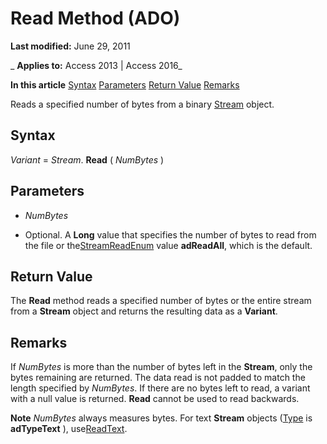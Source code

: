 
# Read Method (ADO)

 **Last modified:** June 29, 2011

 _ **Applies to:** Access 2013 | Access 2016_

 **In this article**
[Syntax](#sectionSection1)
[Parameters](#sectionSection2)
[Return Value](#sectionSection3)
[Remarks](#sectionSection4)



Reads a specified number of bytes from a binary [Stream](d49b1514-e0b4-0aca-d5c2-8266f3f4fe65.md) object.

## Syntax
<a name="sectionSection1"> </a>

 _Variant_ = _Stream_. **Read** ( _NumBytes_ )


## Parameters
<a name="sectionSection2"> </a>


-  _NumBytes_
    
- Optional. A  **Long** value that specifies the number of bytes to read from the file or the[StreamReadEnum](12432c0d-dc2e-10ea-13db-0c07b6ba29bc.md) value **adReadAll**, which is the default.
    

## Return Value
<a name="sectionSection3"> </a>

The  **Read** method reads a specified number of bytes or the entire stream from a **Stream** object and returns the resulting data as a **Variant**.


## Remarks
<a name="sectionSection4"> </a>

If  _NumBytes_ is more than the number of bytes left in the **Stream**, only the bytes remaining are returned. The data read is not padded to match the length specified by _NumBytes_. If there are no bytes left to read, a variant with a null value is returned. **Read** cannot be used to read backwards.


 **Note**   _NumBytes_ always measures bytes. For text **Stream** objects ([Type](43872c74-51bf-47ae-6bdc-55d25b0dc84a.md) is **adTypeText** ), use[ReadText](08f5bac4-dccd-696c-09a7-e1ba0cb38d79.md).

